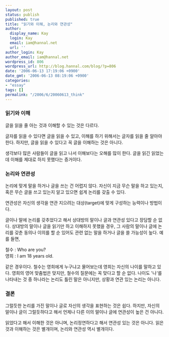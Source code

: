```yaml
---
layout: post
status: publish
published: true
title: "읽기와 이해, 논리와 연관성"
author:
  display_name: Kay
  login: Kay
  email: iam@hannal.net
  url: ''
author_login: Kay
author_email: iam@hannal.net
wordpress_id: 806
wordpress_url: http://blog.hannal.com/blog/?p=806
date: '2006-06-13 17:19:06 +0900'
date_gmt: '2006-06-13 08:19:06 +0900'
categories:
- "essay"
tags: []
permalink: "/2006/6/20060613_think"
---
```

<h3>읽기와 이해</h3>
<p>글을 읽을 줄 아는 것과 이해할 수 있는 것은 다르다.</p>
<p>글자를 읽을 수 있다면 글을 읽을 수 있고, 이해를 하기 위해서는 글자를 읽을 줄 알아야 한다. 하지만, 글을 읽을 수 있다고 꼭 글을 이해하는 것은 아니다.</p>
<p>생각보다 많은 사람들이 글을 읽고 나서 이해보다는 오해를 많이 한다. 글을 읽긴 읽었는데 이해를 제대로 하지 못했다는 증거이다.</p>
<h3>논리와 연관성</h3>
<p>논리에 맞게 말을 하거나 글을 쓰는 건 어렵지 않다. 자신이 지금 무슨 말을 하고 있는지, 혹은 무슨 글을 쓰고 있는지 알고 있으면 쉽게 논리를 갖출 수 있다.</p>
<p>연관성은 자신의 생각을 연관 지으려는 대상(target)에 맞게 구성하는 능력이나 방법이다.</p>
<p>글이나 말에 논리를 갖추었다고 해서 상대방의 말이나 글과 연관성 있다고 장담할 순 없다. 상대방의 말이나 글을 읽기만 하고 이해하지 못했을 경우, 그 사람의 말이나 글에 논리를 갖춘 동의나 이의를 할 순 있어도 관련 없는 말을 하거나 글을 쓸 가능성이 높다. 예를 들면,</p>
<p>철수 : Who are you?<br />
영희 : I am 18 years old.</p>
<p>같은 경우이다. 철수는 영희에게 누구냐고 물어보는데 영희는 자신의 나이를 말하고 있다. 영희의 영어 맞춤법은 맞지만, 철수의 질문에는 꼭 맞다고 할 순 없다. 나이도 '나'를 나타내는 것 중 하나라는 논리도 틀린 말은 아니지만, 상황과 연관 있는 논리는 아니다.</p>
<h3>결론</h3>
<p>그럴듯한 논리를 가진 말이나 글로 자신의 생각을 표현하는 것은 쉽다. 하지만, 자신의 말이나 글이 그럴듯하다고 해서 언제나 다른 이의 말이나 글에 연관성이 높은 건 아니다.</p>
<p>읽었다고 해서 이해한 것은 아니며, 논리정연하다고 해서 연관성 있는 것은 아니다. 읽은 것과 이해하는 것은 별개이며, 논리와 연관성 역시 별개이다.</p>
